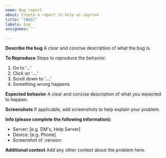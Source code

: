 ```yaml
---
name: Bug report
about: Create a report to help us improve
title: "[BUG]"
labels: bug
assignees: ''

---
```


**Describe the bug**
A clear and concise description of what the bug is.

**To Reproduce**
Steps to reproduce the behavior:
1. Go to '...'
2. Click on '....'
3. Scroll down to '....'
4. Something wrong happens

**Expected behavior**
A clear and concise description of what you expected to happen.

**Screenshots**
If applicable, add screenshots to help explain your problem.

**Info (please complete the following information):**
 - Server: [e.g. DM's, Help Server]
 - Device: [e.g. Phone]
 - Screenshot of ;version:

**Additional context**
Add any other context about the problem here.
